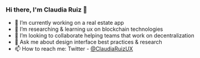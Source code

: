 ### Hi there, I'm Claudia Ruiz 👋

- 🔭  I’m currently working on a real estate app
- 🌱  I’m researching & learning ux on blockchain technologies 
- 👯  I’m looking to collaborate helping teams that work on decentralization
- 💬  Ask me about design interface best practices & research
- 📫  How to reach me: Twitter - [@ClaudiaRuizUX ](https://twitter.com/ClaudiaRuizUX)

